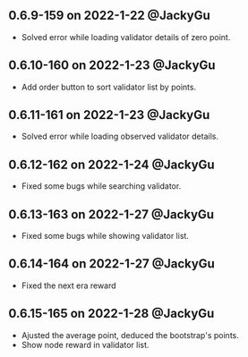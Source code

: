 ## 0.6.9-159 on 2022-1-22 @JackyGu
* Solved error while loading validator details of zero point.

## 0.6.10-160 on 2022-1-23 @JackyGu
* Add order button to sort validator list by points.

## 0.6.11-161 on 2022-1-23 @JackyGu
* Solved error while loading observed validator details.

## 0.6.12-162 on 2022-1-24 @JackyGu
* Fixed some bugs while searching validator.

## 0.6.13-163 on 2022-1-27 @JackyGu
* Fixed some bugs while showing validator list.

## 0.6.14-164 on 2022-1-27 @JackyGu
* Fixed the next era reward

## 0.6.15-165 on 2022-1-28 @JackyGu
* Ajusted the average point, deduced the bootstrap's points.
* Show node reward in validator list.
